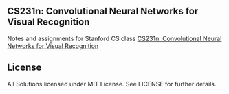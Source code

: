 CS231n: Convolutional Neural Networks for Visual Recognition
---

Notes and assignments for Stanford CS class [CS231n: Convolutional Neural Networks for Visual Recognition](http://vision.stanford.edu/teaching/cs231n/)



## License

All Solutions licensed under MIT License. See LICENSE for further details.
